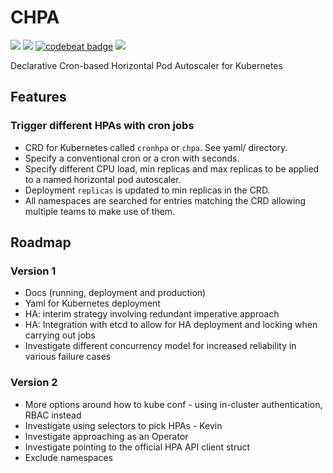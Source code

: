 # CHPA
<img src="https://img.shields.io/badge/Version-alpha-f5bc42">&nbsp;<img src="https://goreportcard.com/badge/github.com/kubernetes-misc/chpa">&nbsp;<a href="https://codebeat.co/projects/github-com-kubernetes-misc-chpa-master"><img alt="codebeat badge" src="https://codebeat.co/badges/5c5ccd5a-a48b-400b-8400-f8cedfd93c63" /></a>&nbsp;<a href="https://codeclimate.com/github/kubernetes-misc/chpa/maintainability"><img src="https://api.codeclimate.com/v1/badges/0d70e5e60e9cdc89c9ff/maintainability" /></a>


Declarative Cron-based Horizontal Pod Autoscaler for Kubernetes 

## Features

### Trigger different HPAs with cron jobs
- CRD for Kubernetes called `cronhpa` or `chpa`. See yaml/ directory.
- Specify a conventional cron or a cron with seconds.
- Specify different CPU load, min replicas and max replicas to be applied to a named horizontal pod autoscaler.
- Deployment `replicas` is updated to min replicas in the CRD.  
- All namespaces are searched for entries matching the CRD allowing multiple teams to make use of them.


## Roadmap

### Version 1
- Docs (running, deployment and production)
- Yaml for Kubernetes deployment
- HA: interim strategy involving redundant imperative approach
- HA: Integration with etcd to allow for HA deployment and locking when carrying out jobs
- Investigate different concurrency model for increased reliability in various failure cases 

### Version 2
- More options around how to kube conf - using in-cluster authentication, RBAC instead
- Investigate using selectors to pick HPAs - Kevin
- Investigate approaching as an Operator
- Investigate pointing to the official HPA API client struct
- Exclude namespaces
